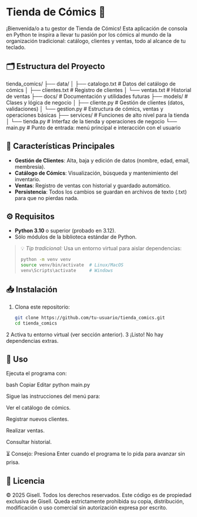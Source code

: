# Tienda de Cómics 🚀

¡Bienvenida/o a tu gestor de Tienda de Cómics! Esta aplicación de consola en Python te inspira a llevar tu pasión por los cómics al mundo de la organización tradicional: catálogo, clientes y ventas, todo al alcance de tu teclado.

##  🗂️ Estructura del Proyecto

tienda_comics/
├── data/
│ ├── catalogo.txt # Datos del catálogo de cómics
│ ├── clientes.txt # Registro de clientes
│ └── ventas.txt # Historial de ventas
├── docs/ # Documentación y utilidades futuras
├── models/ # Clases y lógica de negocio
│ ├── cliente.py # Gestión de clientes (datos, validaciones)
│ └── gestion.py # Estructura de cómics, ventas y operaciones básicas
├── services/ # Funciones de alto nivel para la tienda
│ └── tienda.py # Interfaz de la tienda y operaciones de negocio
└── main.py # Punto de entrada: menú principal e interacción con el usuario


## 🎯 Características Principales

- **Gestión de Clientes**: Alta, baja y edición de datos (nombre, edad, email, membresía).  
- **Catálogo de Cómics**: Visualización, búsqueda y mantenimiento del inventario.  
- **Ventas**: Registro de ventas con historial y guardado automático.  
- **Persistencia**: Todos los cambios se guardan en archivos de texto (.txt) para que no pierdas nada.


## ⚙️ Requisitos

- **Python 3.10** o superior (probado en 3.12).  
- Sólo módulos de la biblioteca estándar de Python.

> 💡 *Tip tradicional:* Usa un entorno virtual para aislar dependencias:
> ```bash
> python -m venv venv
> source venv/bin/activate  # Linux/MacOS
> venv\Scripts\activate     # Windows
> ```

## 📥 Instalación

1. Clona este repositorio:
   ```bash
   git clone https://github.com/tu-usuario/tienda_comics.git
   cd tienda_comics
2 Activa tu entorno virtual (ver sección anterior).
3 ¡Listo! No hay dependencias extras.


## 🚀 Uso
Ejecuta el programa con:

bash
Copiar
Editar
python main.py

Sigue las instrucciones del menú para:

Ver el catálogo de cómics.

Registrar nuevos clientes.

Realizar ventas.

Consultar historial.

⏳ Consejo: Presiona Enter cuando el programa te lo pida para avanzar sin prisa.


## 📄 Licencia
© 2025 Gisell. Todos los derechos reservados.
Este código es de propiedad exclusiva de Gisell. Queda estrictamente prohibida su copia, distribución, modificación o uso comercial sin autorización expresa por escrito.